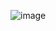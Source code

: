 ![image](https://user-images.githubusercontent.com/77547122/172624102-4e7f0152-41bf-4aaa-b1c7-957f980dde74.png)
